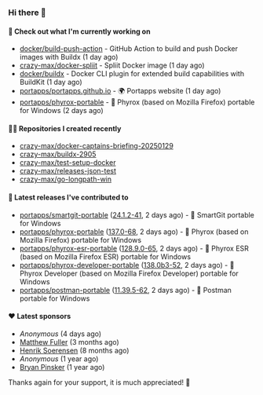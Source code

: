 ### Hi there 👋

#### 👷 Check out what I'm currently working on

- [docker/build-push-action](https://github.com/docker/build-push-action) - GitHub Action to build and push Docker images with Buildx (1 day ago)
- [crazy-max/docker-spliit](https://github.com/crazy-max/docker-spliit) - Spliit Docker image (1 day ago)
- [docker/buildx](https://github.com/docker/buildx) - Docker CLI plugin for extended build capabilities with BuildKit (1 day ago)
- [portapps/portapps.github.io](https://github.com/portapps/portapps.github.io) - 🌍 Portapps website (1 day ago)
- [portapps/phyrox-portable](https://github.com/portapps/phyrox-portable) - 🚀 Phyrox (based on Mozilla Firefox) portable for Windows (2 days ago)

#### 👨‍💻 Repositories I created recently

- [crazy-max/docker-captains-briefing-20250129](https://github.com/crazy-max/docker-captains-briefing-20250129)
- [crazy-max/buildx-2905](https://github.com/crazy-max/buildx-2905)
- [crazy-max/test-setup-docker](https://github.com/crazy-max/test-setup-docker)
- [crazy-max/releases-json-test](https://github.com/crazy-max/releases-json-test)
- [crazy-max/go-longpath-win](https://github.com/crazy-max/go-longpath-win)

#### 🚀 Latest releases I've contributed to

- [portapps/smartgit-portable](https://github.com/portapps/smartgit-portable) ([24.1.2-41](https://github.com/portapps/smartgit-portable/releases/tag/24.1.2-41), 2 days ago) - 🚀 SmartGit portable for Windows 
- [portapps/phyrox-portable](https://github.com/portapps/phyrox-portable) ([137.0-68](https://github.com/portapps/phyrox-portable/releases/tag/137.0-68), 2 days ago) - 🚀 Phyrox (based on Mozilla Firefox) portable for Windows
- [portapps/phyrox-esr-portable](https://github.com/portapps/phyrox-esr-portable) ([128.9.0-65](https://github.com/portapps/phyrox-esr-portable/releases/tag/128.9.0-65), 2 days ago) - 🚀 Phyrox ESR (based on Mozilla Firefox ESR) portable for Windows
- [portapps/phyrox-developer-portable](https://github.com/portapps/phyrox-developer-portable) ([138.0b3-52](https://github.com/portapps/phyrox-developer-portable/releases/tag/138.0b3-52), 2 days ago) - 🚀 Phyrox Developer (based on Mozilla Firefox Developer) portable for Windows
- [portapps/postman-portable](https://github.com/portapps/postman-portable) ([11.39.5-62](https://github.com/portapps/postman-portable/releases/tag/11.39.5-62), 2 days ago) - 🚀 Postman portable for Windows

#### ❤️ Latest sponsors
- _Anonymous_ (4 days ago)
- [Matthew Fuller](https://github.com/mathematics333) (3 months ago)
- [Henrik Soerensen](https://github.com/hsoerensen) (8 months ago)
- _Anonymous_ (1 year ago)
- [Bryan Pinsker](https://github.com/BryanPinsker) (1 year ago)

Thanks again for your support, it is much appreciated! 🙏
